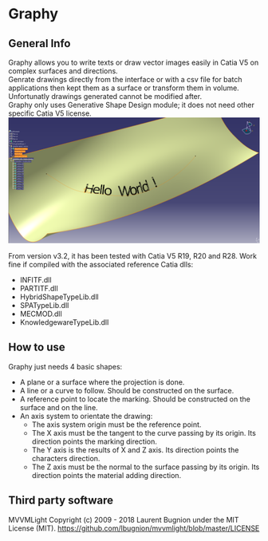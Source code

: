 # Graphy

## General Info
Graphy allows you to write texts or draw vector images easily in Catia V5 on complex surfaces and directions.<br />
Genrate drawings directly from the interface or with a csv file for batch applications then kept them as a surface or transform them in volume.<br />
Unfortunatly drawings generated cannot be modified after.<br />
Graphy only uses Generative Shape Design module; it does not need other specific Catia V5 license.<br />
![Hello World](/Images/Hello_World.png)

From version v3.2, it has been tested with Catia V5 R19, R20 and R28.
Work fine if compiled with the associated reference Catia dlls:
- INFITF.dll
- PARTITF.dll
- HybridShapeTypeLib.dll
- SPATypeLib.dll
- MECMOD.dll
- KnowledgewareTypeLib.dll


## How to use
Graphy just needs 4 basic shapes:
- A plane or a surface where the projection is done.
- A line or a curve to follow. Should be constructed on the surface.
- A reference point to locate the marking. Should be constructed on the surface and on the line.
- An axis system to orientate the drawing:
  - The axis system origin must be the reference point.
  - The X axis must be the tangent to the curve passing by its origin. Its direction points the marking direction.
  - The Y axis is the results of X and Z axis. Its direction points the characters direction.
  - The Z axis must be the normal to the surface passing by its origin. Its direction points the material adding direction.



## Third party software

MVVMLight
Copyright (c) 2009 - 2018 Laurent Bugnion under the MIT License (MIT).
https://github.com/lbugnion/mvvmlight/blob/master/LICENSE
